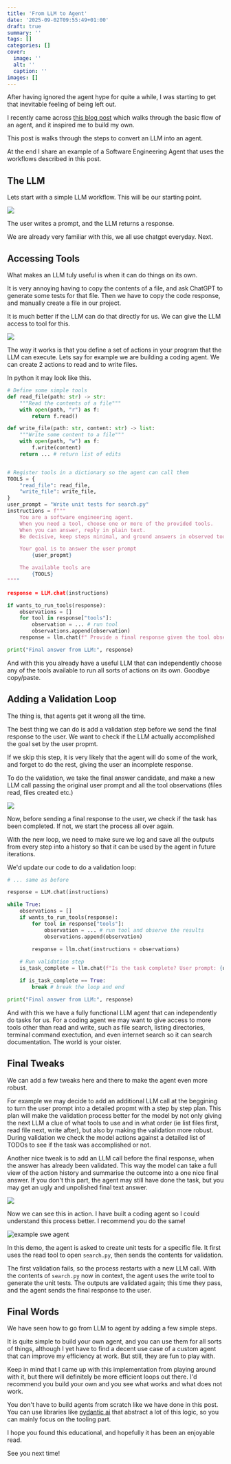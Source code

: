 ```yaml
---
title: 'From LLM to Agent'
date: '2025-09-02T09:55:49+01:00'
draft: true 
summary: ''
tags: []
categories: []
cover:
  image: ''
  alt: ''
  caption: ''
images: []
---
```


After having ignored the agent hype for quite a while, I was starting to get that inevitable feeling of being left out.

I recently came across [this blog post](https://ghuntley.com/agent/) which walks through the basic flow of an agent, and it inspired me to build my own.  

This post is walks through the steps to convert an LLM into an agent.

At the end I share an example of a Software Engineering Agent that uses the workflows described in this post.

## The LLM

Lets start with a simple LLM workflow. This will be our starting point.

![](./llm-loop-1.png)


The user writes a prompt, and the LLM returns a response.

We are already very familiar with this, we all use chatgpt everyday. Next.

## Accessing Tools

What makes an LLM tuly useful is when it can do things on its own.

It is very annoying having to copy the contents of a file, and ask ChatGPT to generate some tests for that file. Then we have to copy the code response, and manually create a file in our project.

It is much better if the LLM can do that directly for us. We can give the LLM access to tool for this.

![](./llm-loop-2.png)


The way it works is that you define a set of actions in your program that the LLM can execute. Lets say for example we are building a coding agent. We can create 2 actions to read and to write files.

In python it may look like this.

```python
# Define some simple tools
def read_file(path: str) -> str:
    """Read the contents of a file"""
    with open(path, "r") as f:
        return f.read()

def write_file(path: str, content: str) -> list:
    """Write some content to a file"""
    with open(path, "w") as f:
        f.write(content)
    return ... # return list of edits


# Register tools in a dictionary so the agent can call them
TOOLS = {
    "read_file": read_file,
    "write_file": write_file,
}
user_prompt = "Write unit tests for search.py"
instructions = f"""
    You are a software engineering agent.
    When you need a tool, choose one or more of the provided tools.
    When you can answer, reply in plain text.
    Be decisive, keep steps minimal, and ground answers in observed tool results.

    Your goal is to answer the user prompt 
        {user_propmt}

    The available tools are
        {TOOLS}
""""

response = LLM.chat(instructions)

if wants_to_run_tools(response):
    observations = []
    for tool in response["tools"]:
        observation = ... # run tool
        observations.append(observation)
    response = llm.chat(f" Provide a final response given the tool observations: {observations}, user prompt {user_prompt}")

print("Final answer from LLM:", response)
```

And with this you already have a useful LLM that can independently choose any of the tools available to run all sorts of actions on its own. Goodbye copy/paste.

## Adding a Validation Loop

The thing is, that agents get it wrong all the time.

The best thing we can do is add a validation step before we send the final response to the user. We want to check if the LLM actually accomplished the goal set by the user propmt.

If we skip this step, it is very likely that the agent will do some of the work, and forget to do the rest, giving the user an incomplete response.

To do the validation, we take the final answer candidate, and make a new LLM call passing the original user prompt and all the tool observations (files read, files created etc.)

![](./llm-loop-3.png)

Now, before sending a final response to the user, we check if the task has been completed. If not, we start the process all over again.

With the new loop, we need to make sure we log and save all the outputs from every step into a history so that it can be used by the agent in future iterations.

We'd update our code to do a validation loop:


```python
# ... same as before

response = LLM.chat(instructions)

while True:
    observations = []
    if wants_to_run_tools(response):
        for tool in response["tools"]:
            observation = ... # run tool and observe the results
            observations.append(observation)

        response = llm.chat(instructions + observations)
    
    # Run validation step
    is_task_complete = llm.chat(f"Is the task complete? User prompt: {user_prompt}, tool observations: {observations}")

    if is_task_complete == True:
        break # break the loop and end

print("Final answer from LLM:", response)
```



And with this we have a fully functional LLM agent that can independently do tasks for us. For a coding agent we may want to give access to more tools other than read and write, such as file search, listing directories, terminal command exectution, and even internet search so it can search documentation. The world is your oister.

## Final Tweaks

We can add a few tweaks here and there to make the agent even more robust.

For example we may decide to add an additional LLM call at the beggining to turn the user prompt into a detailed propmt with a step by step plan. This plan will make the validation process better for the model by not only giving the next LLM a clue of what tools to use and in what order (ie list files first, read file next, write after), but also by making the validation more robust. During validation we check the model actions against a detailed list of TODOs to see if the task was accomplished or not.

Another nice tweak is to add an LLM call before the final response, when the answer has already been validated. This way the model can take a full view of the action history and summarise the outcome into a one nice final answer. If you don't this part, the agent may still have done the task, but you may get an ugly and unpolished final text answer.

![](./llm-loop-4.png)

Now we can see this in action. I have built a coding agent so I could understand this process better. I recommend you do the same!

![example swe agent](./swe_agent_demo.gif)

In this demo, the agent is asked to create unit tests for a specific file. It first uses the read tool to open `search.py`, then sends the contents for validation.

The first validation fails, so the process restarts with a new LLM call. With the contents of `search.py` now in context, the agent uses the write tool to generate the unit tests. The outputs are validated again; this time they pass, and the agent sends the final response to the user.

## Final Words

We have seen how to go from LLM to agent by adding a few simple steps.

It is quite simple to build your own agent, and you can use them for all sorts of things, although I yet have to find a decent use case of a custom agent that can improve my efficiency at work. But still, they are fun to play with.

Keep in mind that I came up with this implementation from playing around with it, but there will definitely be more efficient loops out there. I'd recommend you build your own and you see what works and what does not work.

You don't have to build agents from scratch like we have done in this post. You can use libraries like [pydantic ai](https://martinfowler.com/articles/build-own-coding-agent.html) that abstract a lot of this logic, so you can mainly focus on the tooling part.

I hope you found this educational, and hopefully it has been an enjoyable read.

See you next time!
